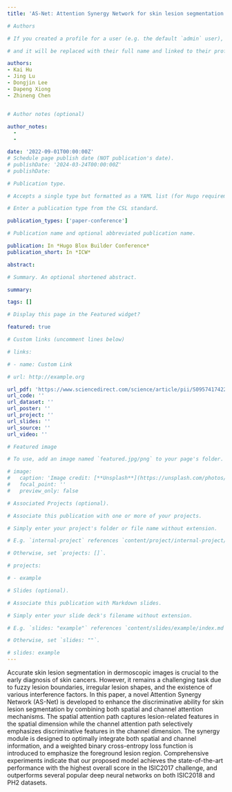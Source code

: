 ```yaml
---
title: 'AS-Net: Attention Synergy Network for skin lesion segmentation'

# Authors

# If you created a profile for a user (e.g. the default `admin` user), write the username (folder name) here

# and it will be replaced with their full name and linked to their profile.

authors:
- Kai Hu
- Jing Lu
- Dongjin Lee
- Dapeng Xiong
- Zhineng Chen


# Author notes (optional)

author_notes:
  - 
  - 

date: '2022-09-01T00:00:00Z'
# Schedule page publish date (NOT publication's date).
# publishDate: '2024-03-24T00:00:00Z'
# publishDate: 

# Publication type.

# Accepts a single type but formatted as a YAML list (for Hugo requirements).

# Enter a publication type from the CSL standard.

publication_types: ['paper-conference']

# Publication name and optional abbreviated publication name.

publication: In *Hugo Blox Builder Conference*
publication_short: In *ICW*

abstract: 

# Summary. An optional shortened abstract.

summary: 

tags: []

# Display this page in the Featured widget?

featured: true

# Custom links (uncomment lines below)

# links:

# - name: Custom Link

# url: http://example.org

url_pdf: 'https://www.sciencedirect.com/science/article/pii/S0957417422005139'
url_code: ''
url_dataset: ''
url_poster: ''
url_project: ''
url_slides: ''
url_source: ''
url_video: ''

# Featured image

# To use, add an image named `featured.jpg/png` to your page's folder.

# image:
#   caption: 'Image credit: [**Unsplash**](https://unsplash.com/photos/pLCdAaMFLTE)'
#   focal_point: ''
#   preview_only: false

# Associated Projects (optional).

# Associate this publication with one or more of your projects.

# Simply enter your project's folder or file name without extension.

# E.g. `internal-project` references `content/project/internal-project/index.md`.

# Otherwise, set `projects: []`.

# projects:

# - example

# Slides (optional).

# Associate this publication with Markdown slides.

# Simply enter your slide deck's filename without extension.

# E.g. `slides: "example"` references `content/slides/example/index.md`.

# Otherwise, set `slides: ""`.

# slides: example
---
```

Accurate skin lesion segmentation in dermoscopic images is crucial to the early diagnosis of skin cancers. However, it remains a challenging task due to fuzzy lesion boundaries, irregular lesion shapes, and the existence of various interference factors. In this paper, a novel Attention Synergy Network (AS-Net) is developed to enhance the discriminative ability for skin lesion segmentation by combining both spatial and channel attention mechanisms. The spatial attention path captures lesion-related features in the spatial dimension while the channel attention path selectively emphasizes discriminative features in the channel dimension. The synergy module is designed to optimally integrate both spatial and channel information, and a weighted binary cross-entropy loss function is introduced to emphasize the foreground lesion region. Comprehensive experiments indicate that our proposed model achieves the state-of-the-art performance with the highest overall score in the ISIC2017 challenge, and outperforms several popular deep neural networks on both ISIC2018 and PH2 datasets.
